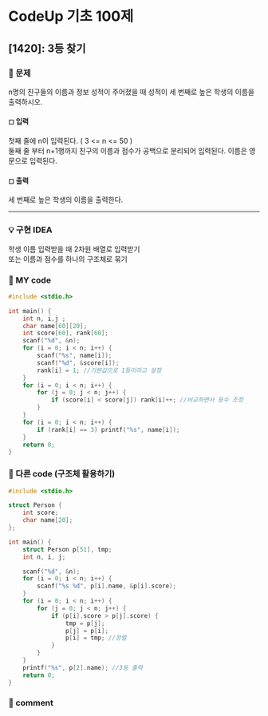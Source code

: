 # CodeUp 기초 100제

## [1420]: 3등 찾기

### 🌴 문제

n명의 친구들의 이름과 정보 성적이 주어졌을 때 성적이 세 번째로 높은 학생의 이름을 출력하시오.

#### ◻ 입력

첫째 줄에 n이 입력된다. ( 3 <= n <= 50 ) <br>
둘째 줄 부터 n+1행까지 친구의 이름과 점수가 공백으로 분리되어 입력된다. 이름은 영문으로 입력된다.<br>

#### ◻ 출력

세 번째로 높은 학생의 이름을 출력한다.

---

### 💡 구현 IDEA

학생 이름 입력받을 때 2차원 배열로 입력받기<br>
또는 이름과 점수를 하나의 구조체로 묶기

### 🤠 MY code

```c++
#include <stdio.h>

int main() {
	int n, i,j ;
	char name[60][20];
	int score[60], rank[60];
	scanf("%d", &n);
	for (i = 0; i < n; i++) {
		scanf("%s", name[i]);
		scanf("%d", &score[i]);
		rank[i] = 1; //기본값으로 1등이라고 설정
	}
	for (i = 0; i < n; i++) {
		for (j = 0; j < n; j++) {
			if (score[i] < score[j]) rank[i]++; //비교하면서 등수 조정
		}
	}
	for (i = 0; i < n; i++) {
		if (rank[i] == 3) printf("%s", name[i]);
	}
	return 0;
}

```

### 💬 다른 code (구조체 활용하기)

```c++
#include <stdio.h>

struct Person {
	int score;
	char name[20];
};

int main() {
	struct Person p[51], tmp;
	int n, i, j;

	scanf("%d", &n);
	for (i = 0; i < n; i++) {
		scanf("%s %d", p[i].name, &p[i].score);
	}
	for (i = 0; i < n; i++) {
		for (j = 0; j < n; j++) {
			if (p[i].score > p[j].score) {
				tmp = p[j];
				p[j] = p[i];
				p[i] = tmp; //정렬
			}
		}
	}
	printf("%s", p[2].name); //3등 출력
	return 0;
}
```

### 📙 comment
